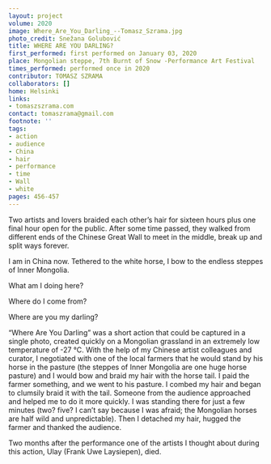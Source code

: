 ```yaml
---
layout: project
volume: 2020
image: Where_Are_You_Darling_--Tomasz_Szrama.jpg
photo_credit: Snežana Golubović
title: WHERE ARE YOU DARLING?
first_performed: first performed on January 03, 2020
place: Mongolian steppe, 7th Burnt of Snow -Performance Art Festival
times_performed: performed once in 2020
contributor: TOMASZ SZRAMA
collaborators: []
home: Helsinki
links:
- tomaszszrama.com
contact: tomaszrama@gmail.com
footnote: ''
tags:
- action
- audience
- China
- hair
- performance
- time
- Wall
- white
pages: 456-457
---
```

Two artists and lovers braided each other’s hair for sixteen hours plus one final hour open for the public. After some time passed, they walked from different ends of the Chinese Great Wall to meet in the middle, break up and split ways forever. 

I am in China now. Tethered to the white horse, I bow to the endless steppes of Inner Mongolia.

What am I doing here?

Where do I come from? 

Where are you my darling?

“Where Are You Darling” was a short action that could be captured in a single photo, created quickly on a Mongolian grassland in an extremely low temperature of -27 °C. With the help of my Chinese artist colleagues and curator, I negotiated with one of the local farmers that he would stand by his horse in the pasture (the steppes of Inner Mongolia are one huge horse pasture) and I would bow and braid my hair with the horse tail. I paid the farmer something, and we went to his pasture. I combed my hair and began to clumsily braid it with the tail. Someone from the audience approached and helped me to do it more quickly. I was standing there for just a few minutes (two? five? I can’t say because I was afraid; the Mongolian horses are half wild and unpredictable). Then I detached my hair, hugged the farmer and thanked the audience.

Two months after the performance one of the artists I thought about during this action, Ulay (Frank Uwe Laysiepen), died.